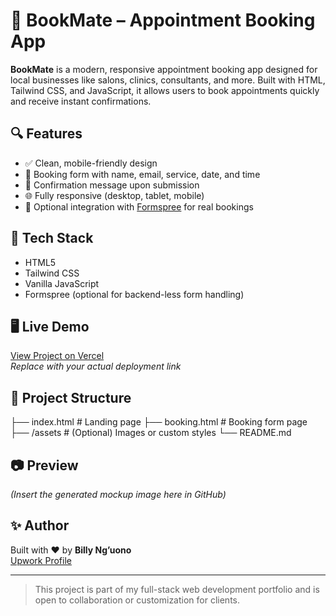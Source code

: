 # 📅 BookMate – Appointment Booking App

**BookMate** is a modern, responsive appointment booking app designed for local businesses like salons, clinics, consultants, and more. Built with HTML, Tailwind CSS, and JavaScript, it allows users to book appointments quickly and receive instant confirmations.

## 🔍 Features

- ✅ Clean, mobile-friendly design
- 📆 Booking form with name, email, service, date, and time
- 🔔 Confirmation message upon submission
- 🌐 Fully responsive (desktop, tablet, mobile)
- 📩 Optional integration with [Formspree](https://formspree.io) for real bookings

## 🧰 Tech Stack

- HTML5
- Tailwind CSS
- Vanilla JavaScript
- Formspree (optional for backend-less form handling)

## 🖥️ Live Demo

[View Project on Vercel](https://your-netlify-link.netlify.app)  
*Replace with your actual deployment link*

## 📁 Project Structure
├── index.html # Landing page
├── booking.html # Booking form page
├── /assets # (Optional) Images or custom styles
└── README.md

## 📷 Preview

*(Insert the generated mockup image here in GitHub)*

## ✨ Author

Built with ❤️ by **Billy Ng’uono**  
[Upwork Profile](https://www.upwork.com/yourprofile)

---

> This project is part of my full-stack web development portfolio and is open to collaboration or customization for clients.
